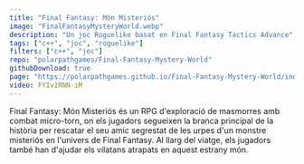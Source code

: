 ```yaml
---
title: "Final Fantasy: Món Misteriós"
image: "FinalFantasyMysteryWorld.webp"
description: "Un joc Roguelike basat en Final Fantasy Tactics Advance"
tags: ["c++", "joc", "roguelike"]
filters: ["c++", "joc"]
repo: "polarpathgames/Final-Fantasy-Mystery-World"
githubDownload: true
page: "https://polarpathgames.github.io/Final-Fantasy-Mystery-World/index.html"
video: FYIv1RNN-iM
---
```

Final Fantasy: Món Misteriós és un RPG d'exploració de masmorres amb combat micro-torn, on els jugadors segueixen la branca principal de la història per rescatar el seu amic segrestat de les urpes d'un monstre misteriós en l'univers de Final Fantasy. Al llarg del viatge, els jugadors també han d'ajudar els vilatans atrapats en aquest estrany món.
